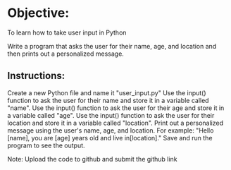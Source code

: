 # Objective: 
To learn how to take user input in Python

Write a program that asks the user for their name, age, and location and then prints out a personalized message.


## Instructions:
Create a new Python file and name it "user_input.py"
Use the input() function to ask the user for their name and store it in a variable called "name".
Use the input() function to ask the user for their age and store it in a variable called "age".
Use the input() function to ask the user for their location and store it in a variable called "location".
Print out a personalized message using the user's name, age, and location. For example: "Hello [name], you are [age] years old and live in[location]."
Save and run the program to see the output.




Note: Upload the code to github and submit the github link